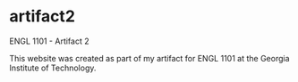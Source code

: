 # artifact2
ENGL 1101 - Artifact 2 

This website was created as part of my artifact for ENGL 1101 at the Georgia Institute of Technology.